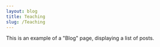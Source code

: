```yaml
---
layout: blog
title: Teaching
slug: /Teaching
---
```


This is an example of a "Blog" page, displaying a list of posts.
<br />
